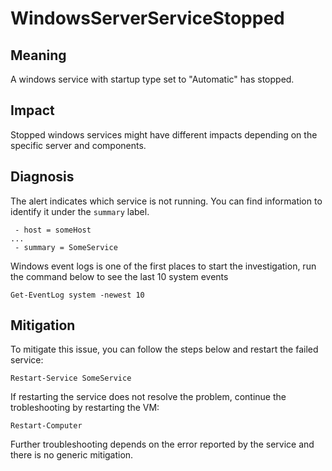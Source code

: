 # WindowsServerServiceStopped

## Meaning

A windows service with startup type set to "Automatic" has stopped.

## Impact

Stopped windows services might have different impacts depending on the specific server and components.

## Diagnosis

The alert indicates which service is not running.
You can find information to identify it under the `summary` label.

```console
 - host = someHost
...
 - summary = SomeService
```

Windows event logs is one of the first places to start the investigation, run the command below to see 
the last 10 system events

```console
Get-EventLog system -newest 10
```

## Mitigation

To mitigate this issue, you can follow the steps below and restart the failed service:

```console
Restart-Service SomeService
```

If restarting the service does not resolve the problem, continue the trobleshooting by restarting the VM:

```console
Restart-Computer
```

Further troubleshooting depends on the error reported by the service and there is no generic mitigation.

